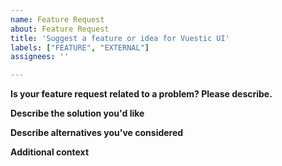 ```yaml
---
name: Feature Request
about: Feature Request
title: 'Suggest a feature or idea for Vuestic UI'
labels: ["FEATURE", "EXTERNAL"]
assignees: ''

---
```


**Is your feature request related to a problem? Please describe.**

<!--
  Provide a clear and concise description of what the problem is.
  Ex. I have an issue when [...]
-->

**Describe the solution you'd like**

<!--
  Provide a clear and concise description of what you want to happen.
-->

**Describe alternatives you've considered**

<!--
  Let us know about other solutions you've tried or researched.
-->

**Additional context**

<!--
  Is there anything else you can add about the proposal?
  You might want to link to related issues here if you haven't already.
-->
